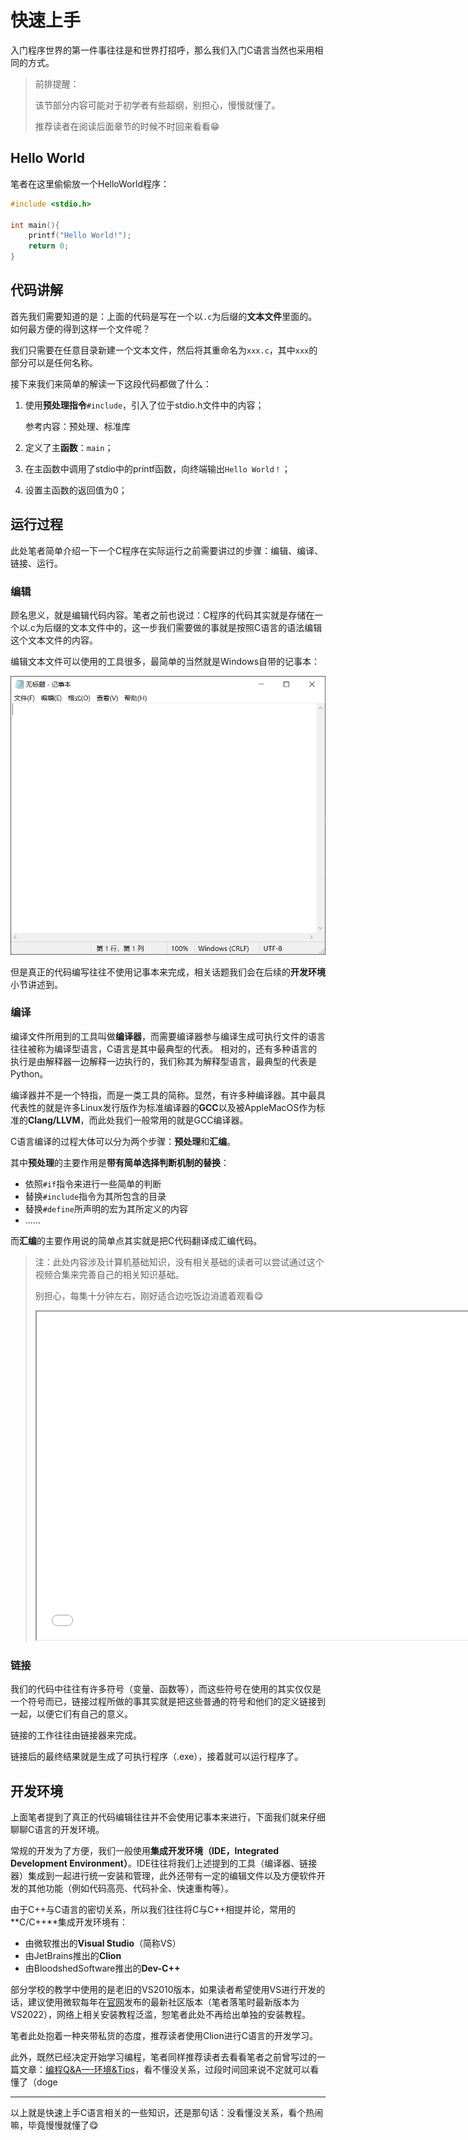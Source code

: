 # 快速上手

入门程序世界的第一件事往往是和世界打招呼，那么我们入门C语言当然也采用相同的方式。

> 前排提醒：
>
> 该节部分内容可能对于初学者有些超纲，别担心，慢慢就懂了。
>
> 推荐读者在阅读后面章节的时候不时回来看看😁

## Hello World

笔者在这里偷偷放一个HelloWorld程序：

```C 
#include <stdio.h>

int main(){
	printf("Hello World!");
	return 0;
}
```

## 代码讲解

首先我们需要知道的是：上面的代码是写在一个以`.c`为后缀的**文本文件**里面的。如何最方便的得到这样一个文件呢？

我们只需要在任意目录新建一个文本文件，然后将其重命名为`xxx.c`，其中`xxx`的部分可以是任何名称。

接下来我们来简单的解读一下这段代码都做了什么：

1. 使用**预处理指令**`#include`，引入了位于stdio.h文件中的内容；

   参考内容：预处理、标准库

2. 定义了主**函数**：`main`；

3. 在主函数中调用了stdio中的printf函数，向终端输出`Hello World！`；

4. 设置主函数的返回值为0；

## 运行过程

此处笔者简单介绍一下一个C程序在实际运行之前需要讲过的步骤：编辑、编译、链接、运行。

### 编辑

顾名思义，就是编辑代码内容。笔者之前也说过：C程序的代码其实就是存储在一个以.c为后缀的文本文件中的，这一步我们需要做的事就是按照C语言的语法编辑这个文本文件的内容。

编辑文本文件可以使用的工具很多，最简单的当然就是Windows自带的记事本：

![记事本](快速上手.assets/image-20221231125648833.png)

但是真正的代码编写往往不使用记事本来完成，相关话题我们会在后续的**开发环境**小节讲述到。

### 编译

编译文件所用到的工具叫做**编译器**，而需要编译器参与编译生成可执行文件的语言往往被称为编译型语言，C语言是其中最典型的代表。
相对的，还有多种语言的执行是由解释器一边解释一边执行的，我们称其为解释型语言，最典型的代表是Python。

编译器并不是一个特指，而是一类工具的简称。显然，有许多种编译器。其中最具代表性的就是许多Linux发行版作为标准编译器的**GCC**以及被AppleMacOS作为标准的**Clang/LLVM**，而此处我们一般常用的就是GCC编译器。

C语言编译的过程大体可以分为两个步骤：**预处理**和**汇编**。

其中**预处理**的主要作用是**带有简单选择判断机制的替换**：

* 依照`#if`指令来进行一些简单的判断
* 替换`#include`指令为其所包含的目录
* 替换`#define`所声明的宏为其所定义的内容
* ......

而**汇编**的主要作用说的简单点其实就是把C代码翻译成汇编代码。

> 注：此处内容涉及计算机基础知识，没有相关基础的读者可以尝试通过这个视频合集来完善自己的相关知识基础。
>
> 别担心，每集十分钟左右，刚好适合边吃饭边消遣着观看😋
>
> <iframe src="//player.bilibili.com/player.html?aid=21376839&bvid=BV1EW411u7th&cid=38442945" allowfullscreen="true" seamless="seamless" height="525" width="700"> </iframe>

### 链接

我们的代码中往往有许多符号（变量、函数等），而这些符号在使用的其实仅仅是一个符号而已，链接过程所做的事其实就是把这些普通的符号和他们的定义链接到一起，以便它们有自己的意义。

链接的工作往往由链接器来完成。

链接后的最终结果就是生成了可执行程序（.exe），接着就可以运行程序了。

## 开发环境

上面笔者提到了真正的代码编辑往往并不会使用记事本来进行，下面我们就来仔细聊聊C语言的开发环境。

常规的开发为了方便，我们一般使用**集成开发环境（IDE，Integrated Development Environment）**。IDE往往将我们上述提到的工具（编译器、链接器）集成到一起进行统一安装和管理，此外还带有一定的编辑文件以及方便软件开发的其他功能（例如代码高亮、代码补全、快速重构等）。

由于C++与C语言的密切关系，所以我们往往将C与C++相提并论，常用的**C/C++**集成开发环境有：

* 由微软推出的**Visual Studio**（简称VS）
* 由JetBrains推出的**Clion**
* 由BloodshedSoftware推出的**Dev-C++**

部分学校的教学中使用的是老旧的VS2010版本，如果读者希望使用VS进行开发的话，建议使用微软每年在[官网](https://visualstudio.microsoft.com/zh-hans/)发布的最新社区版本（笔者落笔时最新版本为VS2022），网络上相关安装教程泛滥，恕笔者此处不再给出单独的安装教程。

笔者此处抱着一种夹带私货的态度，推荐读者使用Clion进行C语言的开发学习。

此外，既然已经决定开始学习编程，笔者同样推荐读者去看看笔者之前曾写过的一篇文章：[编程Q&A—-环境&Tips](https://zhewana.cn/?p=193)，看不懂没关系，过段时间回来说不定就可以看懂了（doge

---

以上就是快速上手C语言相关的一些知识，还是那句话：没看懂没关系，看个热闹嘛，毕竟慢慢就懂了😋